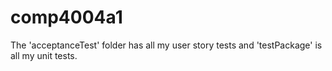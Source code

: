 # comp4004a1
The 'acceptanceTest' folder has all my user story tests and 'testPackage' is all my unit tests.

